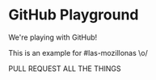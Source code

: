 # GitHub Playground
We're playing with GitHub!

This is an example for #las-mozillonas \o/

PULL REQUEST ALL THE THINGS
